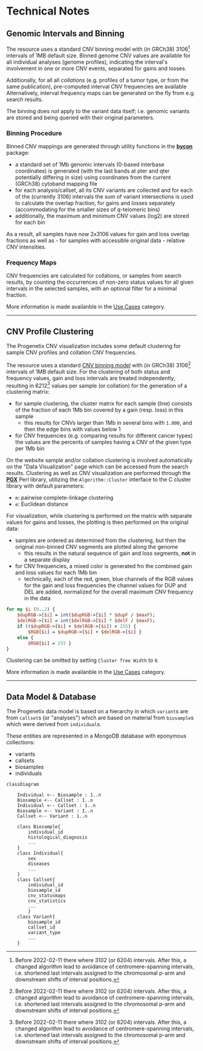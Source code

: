 # Technical Notes

## Genomic Intervals and Binning

The resource uses a standard CNV binning model with (in GRCh38) 3106[^1] intervals
of 1MB default size. Binned genome CNV values are available for all individual
analyses (genome profiles), indicating the interval's involvement in one or more
CNV events, separated for gains and losses.

Additionally, for all all _collations_ (e.g. profiles of a tumor type, or from
the same publication), pre-computed interval CNV frequencies are available
Alternatively, interval frequency maps can be generated on the fly from
e.g. search results.

The binning does _not_ apply to the variant data itself; i.e.
genomic variants are stored and being queried with their original parameters.

### Binning Procedure

Binned CNV mappings are generated through utility functions in the
[**bycon**](http://github.com/progenetix/bycon/) package:

* a standard set of 1Mb genomic intervals (0-based interbase coordinates)
is generated (with the last bands at pter and qter potentially differing in size)
using coordinates from the current (GRCh38) cytoband mapping file
* for each analysis/callset, all its CNV variants are collected and for each
of the (currently 3106) intervals the sum of variant intersections is used to
calculate the overlap fraction, for gains and losses separately (accommodating
for the smaller sizes of q-telomeric bins)
* additionally, the maximum and minimum CNV values (log2) are stored for each bin

As a result, all samples have now 2x3106 values for gain and loss overlap fractions
as well as - for samples with accessible original data - relative CNV intensities.

### Frequency Maps

CNV frequencies are calculated for collations, or samples from search results, by
counting the occurrences of non-zero status values for all given intervals in the
selected samples, with an optional filter for a minimal fraction.

More information is made availanble in the [Use Cases](use-cases.md) category.

---

## CNV Profile Clustering

The Progenetix CNV visualization includes some default clustering for sample CNV profiles and
collation CNV frequencies.

The resource uses a standard [CNV binning model](#genomic-intervals-and-binning)
with (in GRCh38) 3106[^1] intervals of 1MB default size. For the clustering of both status and
frequency values, gain and loss intervals are treated independently, resulting in 6212[^1]
values per sample (or collation) for the generation of a clustering matrix:

* for sample clustering, the cluster matrix for each sample (line) consists of the
fraction of each 1Mb bin covered by a gain (resp. loss) in this sample
  - this results for CNVs larger than 1Mb in several bins with `1.000`, and then the edge bins with values below 1
* for CNV frequencies (e.g. comparing results for different cancer types) the values are the percents of samples having a CNV of the given type per 1Mb bin

On the website sample and/or collation clustering is involved automatically on the
"Data Visualization" page which can be accessed from the search results. Clustering as
well as CNV visualization are performed through the [**PGX**](http://github.com/progenetix/PGX/)
Perl library, utilizing the `Algorithm::Cluster` interface to the C cluster library with
default parameters:

* `m`: pairwise complete-linkage clustering
* `e`: Euclidean distance

For visualization, while clustering is performed on the matrix with separate values for gains and losses, the plotting is then performed on the original data:

* samples are ordered as determined from the clustering, but then the original non-binned CNV segments are plotted along the genome
  - this results in the natural sequence of gain and loss segments, **not** in a separate display
* for CNV frequencies, a mixed color is generated fro the combined gain and loss values for each 1Mb bin
  - technically, each of the red, green, blue channels of the RGB values for the gain and loss frequencies the channel values for DUP and DEL are added, normalized for the overall maximum CNV frequency in the data  

```Perl
for my $i (0..2) {
    $dupRGB->[$i] = int($dupRGB->[$i] * $dupF / $maxF);
    $delRGB->[$i] = int($delRGB->[$i] * $delF / $maxF);
    if (($dupRGB->[$i] + $delRGB->[$i]) < 255) {
        $RGB[$i] = $dupRGB->[$i] + $delRGB->[$i] }
    else {
        $RGB[$i] = 255 }
}
```

Clustering can be omitted by setting `Cluster Tree Width` to `0`.

More information is made availanble in the [Use Cases](use-cases.md) category.

[^1]: Before 2022-02-11 there where 3102 (or 6204) intervals. After this, a changed algorithm lead to
avoidance of centromere-spanning intervals, i.e. shortened last intervals assigned to the chromosomal
p-arm and downstream shifts of interval positions.

---

## Data Model & Database

The Progenetix data model is based on a hierarchy in which `variant`s are from `callset`s (or "analyses")
which are based on material from `biosample`s which were derived from `individual`s.

These entities are represented in a MongoDB database with eponymous collections:

* variants
* callsets
* biosamples
* individuals

```mermaid
classDiagram

    Individual <-- Biosample : 1..n
    Biosample <-- Callset : 1..n
    Individual <-- Callset : 1..n
    Biosample <-- Variant : 1..n
    Callset <-- Variant : 1..n

    class Biosample{
        individual_id
        histological_diagnosis
        ...
    }
    class Individual{
        sex
        diseases
        ...
    }
    class Callset{
        individual_id
        biosample_id
        cnv_statusmaps
        cnv_statistics
        ...
        }
    class Variant{
        biosample_id
        callset_id
        variant_type
        ...
    }
```
